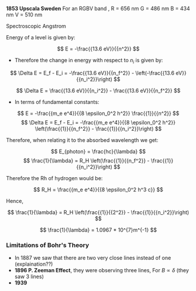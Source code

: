 
**1853 Upscala Sweden**
For an RGBV band ,
R = 656 nm 
G = 486 nm
B = 434 nm 
V = 510 nm

Spectroscopic Angstrom 

Energy of a level is given by:

$$ E = -\frac{{13.6 eV}}{{n^2}}
$$


- Therefore the change in energy with respect to $n_{i}$ is given by:

$$ \Delta E = E_f - E_i = -\frac{{13.6 eV}}{{n_f^2}} - \left(-\frac{{13.6 eV}}{{n_i^2}}\right)
$$

$$ \Delta E = \frac{{13.6 eV}}{{n_i^2}} - \frac{{13.6 eV}}{{n_f^2}}
$$
- In terms of fundamental constants:

$$ E = -\frac{{m_e e^4}}{{8 \epsilon_0^2 h^2}} \frac{{1}}{{n^2}}
$$ 
$$ \Delta E = E_f - E_i = -\frac{{m_e e^4}}{{8 \epsilon_0^2 h^2}} \left(\frac{{1}}{{n_f^2}} - \frac{{1}}{{n_i^2}}\right)
$$


Therefore, when relating it to the absorbed wavelength we get:

$$ E_{photon} = \frac{hc}{\lambda}
$$ $$ \frac{1}{\lambda} = R_H \left(\frac{{1}}{{n_f^2}} - \frac{{1}}{{n_i^2}}\right)
$$

Therefore the Rh of hydrogen would be:

$$ R_H = \frac{{m_e e^4}}{{8 \epsilon_0^2 h^3 c}}
$$

Hence,

$$ \frac{1}{\lambda} = R_H \left(\frac{{1}}{{2^2}} - \frac{{1}}{{n_i^2}}\right)
$$

$$ \frac{1}{\lambda} = 1.0967 * 10^{7}m^{-1} $$


### Limitations of Bohr's Theory

- In 1887 we saw that there are two very close lines instead of one (explaination??)
- **1896 P. Zeeman Effect**, they were observing three lines, For $B \propto \delta$  (they saw 3 lines)
- **1939**